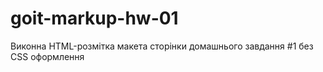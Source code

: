 # goit-markup-hw-01
Виконна HTML-розмітка макета сторінки домашнього завдання #1 без CSS оформлення
